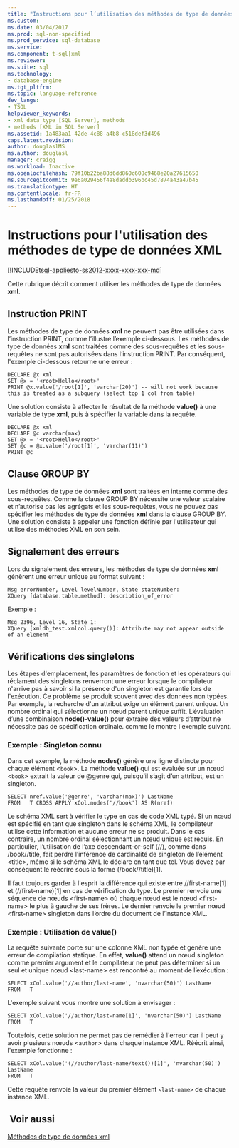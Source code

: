 ```yaml
---
title: "Instructions pour l’utilisation des méthodes de type de données XML | Microsoft Docs"
ms.custom: 
ms.date: 03/04/2017
ms.prod: sql-non-specified
ms.prod_service: sql-database
ms.service: 
ms.component: t-sql|xml
ms.reviewer: 
ms.suite: sql
ms.technology:
- database-engine
ms.tgt_pltfrm: 
ms.topic: language-reference
dev_langs:
- TSQL
helpviewer_keywords:
- xml data type [SQL Server], methods
- methods [XML in SQL Server]
ms.assetid: 1a483aa1-42de-4c88-a4b8-c518def3d496
caps.latest.revision: 
author: douglaslMS
ms.author: douglasl
manager: craigg
ms.workload: Inactive
ms.openlocfilehash: 79f10b22ba88d6dd860c608c9468e20a27615650
ms.sourcegitcommit: 9e6a029456f4a8daddb396bc45d7874a43a47b45
ms.translationtype: HT
ms.contentlocale: fr-FR
ms.lasthandoff: 01/25/2018
---
```

# <a name="guidelines-for-using-xml-data-type-methods"></a>Instructions pour l'utilisation des méthodes de type de données XML
[!INCLUDE[tsql-appliesto-ss2012-xxxx-xxxx-xxx-md](../../includes/tsql-appliesto-ss2012-xxxx-xxxx-xxx-md.md)]

  Cette rubrique décrit comment utiliser les méthodes de type de données **xml**.  
  
## <a name="the-print-statement"></a>Instruction PRINT  
 Les méthodes de type de données **xml** ne peuvent pas être utilisées dans l’instruction PRINT, comme l’illustre l’exemple ci-dessous. Les méthodes de type de données **xml** sont traitées comme des sous-requêtes et les sous-requêtes ne sont pas autorisées dans l’instruction PRINT. Par conséquent, l'exemple ci-dessous retourne une erreur :  
  
```  
DECLARE @x xml  
SET @x = '<root>Hello</root>'  
PRINT @x.value('/root[1]', 'varchar(20)') -- will not work because this is treated as a subquery (select top 1 col from table)   
```  
  
 Une solution consiste à affecter le résultat de la méthode **value()** à une variable de type **xml**, puis à spécifier la variable dans la requête.  
  
```  
DECLARE @x xml  
DECLARE @c varchar(max)  
SET @x = '<root>Hello</root>'  
SET @c = @x.value('/root[1]', 'varchar(11)')  
PRINT @c                                                        
```  
  
## <a name="the-group-by-clause"></a>Clause GROUP BY  
 Les méthodes de type de données **xml** sont traitées en interne comme des sous-requêtes. Comme la clause GROUP BY nécessite une valeur scalaire et n’autorise pas les agrégats et les sous-requêtes, vous ne pouvez pas spécifier les méthodes de type de données **xml** dans la clause GROUP BY. Une solution consiste à appeler une fonction définie par l'utilisateur qui utilise des méthodes XML en son sein.  
  
## <a name="reporting-errors"></a>Signalement des erreurs  
 Lors du signalement des erreurs, les méthodes de type de données **xml** génèrent une erreur unique au format suivant :  
  
```  
Msg errorNumber, Level levelNumber, State stateNumber:  
XQuery [database.table.method]: description_of_error  
```  
  
 Exemple :  
  
```  
Msg 2396, Level 16, State 1:  
XQuery [xmldb_test.xmlcol.query()]: Attribute may not appear outside of an element  
```  
  
## <a name="singleton-checks"></a>Vérifications des singletons  
 Les étapes d'emplacement, les paramètres de fonction et les opérateurs qui réclament des singletons renverront une erreur lorsque le compilateur n'arrive pas à savoir si la présence d'un singleton est garantie lors de l'exécution. Ce problème se produit souvent avec des données non typées. Par exemple, la recherche d'un attribut exige un élément parent unique. Un nombre ordinal qui sélectionne un nœud parent unique suffit. L’évaluation d’une combinaison **node()**-**value()** pour extraire des valeurs d’attribut ne nécessite pas de spécification ordinale. comme le montre l'exemple suivant.  
  
### <a name="example-known-singleton"></a>Exemple : Singleton connu  
 Dans cet exemple, la méthode **nodes()** génère une ligne distincte pour chaque élément <`book`>. La méthode **value()** qui est évaluée sur un nœud <`book`> extrait la valeur de @genre qui, puisqu’il s’agit d’un attribut, est un singleton.  
  
```  
SELECT nref.value('@genre', 'varchar(max)') LastName  
FROM   T CROSS APPLY xCol.nodes('//book') AS R(nref)  
```  
  
 Le schéma XML sert à vérifier le type en cas de code XML typé. Si un nœud est spécifié en tant que singleton dans le schéma XML, le compilateur utilise cette information et aucune erreur ne se produit. Dans le cas contraire, un nombre ordinal sélectionnant un nœud unique est requis. En particulier, l’utilisation de l’axe descendant-or-self (//), comme dans /book//title, fait perdre l’inférence de cardinalité de singleton de l’élément \<title>, même si le schéma XML le déclare en tant que tel. Vous devez par conséquent le réécrire sous la forme (/book//title)[1].  
  
 Il faut toujours garder à l'esprit la différence qui existe entre //first-name[1] et (//first-name)[1] en cas de vérification du type. Le premier renvoie une séquence de nœuds \<first-name> où chaque nœud est le nœud \<first-name> le plus à gauche de ses frères. Le dernier renvoie le premier nœud \<first-name> singleton dans l’ordre du document de l’instance XML.  
  
### <a name="example-using-value"></a>Exemple : Utilisation de value()  
 La requête suivante porte sur une colonne XML non typée et génère une erreur de compilation statique. En effet, **value()** attend un nœud singleton comme premier argument et le compilateur ne peut pas déterminer si un seul et unique nœud \<last-name> est rencontré au moment de l’exécution :  
  
```  
SELECT xCol.value('//author/last-name', 'nvarchar(50)') LastName  
FROM   T  
```  
  
 L'exemple suivant vous montre une solution à envisager :  
  
```  
SELECT xCol.value('//author/last-name[1]', 'nvarchar(50)') LastName  
FROM   T  
```  
  
 Toutefois, cette solution ne permet pas de remédier à l'erreur car il peut y avoir plusieurs nœuds <`author`> dans chaque instance XML. Réécrit ainsi, l'exemple fonctionne :  
  
```  
SELECT xCol.value('(//author/last-name/text())[1]', 'nvarchar(50)') LastName  
FROM   T  
```  
  
 Cette requête renvoie la valeur du premier élément `<last-name>` de chaque instance XML.  
  
## <a name="see-also"></a> Voir aussi  
 [Méthodes de type de données xml](../../t-sql/xml/xml-data-type-methods.md)  
  
  
